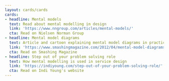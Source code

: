 ```yaml
---
layout: cards/cards
cards:
- headline: Mental models
  text: Read about mental modelling in design
  link: 'https://www.nngroup.com/articles/mental-models/'
  cta: Read on Nielsen Norman Group
- headline: Mental model diagrams
  text: Article and cartoon explaining mental model diagrams in practice
  link: 'https://www.smashingmagazine.com/2012/04/mental-model-diagrams-cartoon/'
  cta: Read on Smashing Magazine
- headline: Step out of your problem solving role
  text: How mental modelling is used in service design
  link: 'https://indiyoung.com/step-out-of-your-problem-solving-role/'
  cta: Read on Indi Young's website
---
```

